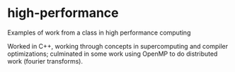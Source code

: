 # high-performance
Examples of work from a class in high performance computing

Worked in C++, working through concepts in supercomputing and compiler optimizations; culminated in some work using OpenMP to do distributed work (fourier transforms). 
